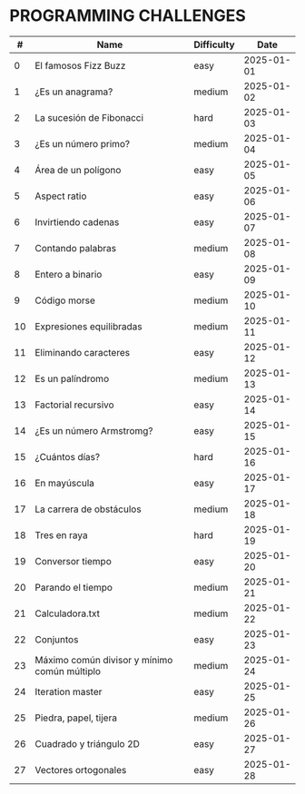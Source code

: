# PROGRAMMING CHALLENGES

| #   | Name                                         | Difficulty | Date       |
| --- | -------------------------------------------- | ---------- | ---------- |
| 0   | El famosos Fizz Buzz                         | easy       | 2025-01-01 |
| 1   | ¿Es un anagrama?                             | medium     | 2025-01-02 |
| 2   | La sucesión de Fibonacci                     | hard       | 2025-01-03 |
| 3   | ¿Es un número primo?                         | medium     | 2025-01-04 |
| 4   | Área de un polígono                          | easy       | 2025-01-05 |
| 5   | Aspect ratio                                 | easy       | 2025-01-06 |
| 6   | Invirtiendo cadenas                          | easy       | 2025-01-07 |
| 7   | Contando palabras                            | medium     | 2025-01-08 |
| 8   | Entero a binario                             | easy       | 2025-01-09 |
| 9   | Código morse                                 | medium     | 2025-01-10 |
| 10  | Expresiones equilibradas                     | medium     | 2025-01-11 |
| 11  | Eliminando caracteres                        | easy       | 2025-01-12 |
| 12  | Es un palíndromo                             | medium     | 2025-01-13 |
| 13  | Factorial recursivo                          | easy       | 2025-01-14 |
| 14  | ¿Es un número Armstromg?                     | easy       | 2025-01-15 |
| 15  | ¿Cuántos días?                               | hard       | 2025-01-16 |
| 16  | En mayúscula                                 | easy       | 2025-01-17 |
| 17  | La carrera de obstáculos                     | medium     | 2025-01-18 |
| 18  | Tres en raya                                 | hard       | 2025-01-19 |
| 19  | Conversor tiempo                             | easy       | 2025-01-20 |
| 20  | Parando el tiempo                            | medium     | 2025-01-21 |
| 21  | Calculadora.txt                              | medium     | 2025-01-22 |
| 22  | Conjuntos                                    | easy       | 2025-01-23 |
| 23  | Máximo común divisor y mínimo común múltiplo | medium     | 2025-01-24 |
| 24  | Iteration master                             | easy       | 2025-01-25 |
| 25  | Piedra, papel, tijera                        | medium     | 2025-01-26 |
| 26  | Cuadrado y triángulo 2D                      | easy       | 2025-01-27 |
| 27  | Vectores ortogonales                         | easy       | 2025-01-28 |
